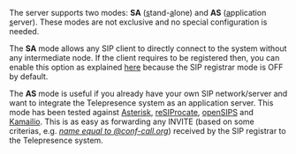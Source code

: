 The server supports two modes: **SA** (<u>s</u>tand-<u>a</u>lone) and **AS** (<u>a</u>pplication <u>s</u>erver). These modes are not exclusive and no special configuration is needed.

The **SA** mode allows any SIP client to directly connect to the system without any intermediate node. If the client requires to be registered then, you can enable this option as explained [here](Configuration_SIP_registration.md) because the SIP registrar mode is OFF by default.

The **AS** mode is useful if you already have your own SIP network/server and want to integrate the Telepresence system as an application server. This mode has been tested against [Asterisk](http://www.asterisk.org/), [reSIProcate](http://www.resiprocate.org/Main_Page), [openSIPS](http://www.opensips.org/) and [Kamailio](http://www.kamailio.org/w/). This is as easy as forwarding any INVITE (based on some criterias, e.g. _[name equal to @conf-call.org](domain.md)_) received by the SIP registrar to the Telepresence system.